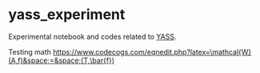 # yass_experiment
Experimental notebook and codes related to [YASS](https://github.com/paninski-lab/yass).


Testing math
https://www.codecogs.com/eqnedit.php?latex=\mathcal{W}(A,f)&space;=&space;(T,\bar{f})
